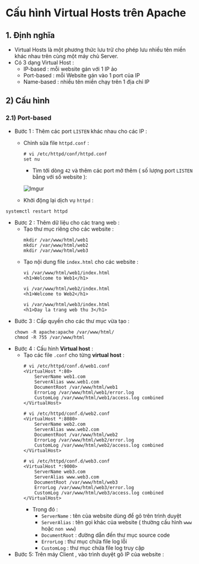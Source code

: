 # Cấu hình Virtual Hosts trên Apache
## 1. Định nghĩa
- Virtual Hosts là một phương thức lưu trữ cho phép lưu nhiều tên miền khác nhau trên cùng một máy chủ Server.
- Có 3 dạng Virtual Host :
  - IP-based : mỗi website gán với 1 IP ảo
  - Port-based : mỗi Website gán vào 1 port của IP
  - Name-based : nhiều tên miền chạy trên 1 địa chỉ IP
## 2) Cấu hình
### 2.1) Port-based
- Bước 1 : Thêm các port `LISTEN` khác nhau cho các IP :
    - Chỉnh sửa file `httpd.conf` :
        ```
        # vi /etc/httpd/conf/httpd.conf
        set nu
        ```
        - Tìm tới dòng `42` và thêm các port mở thêm ( số lượng port `LISTEN` bằng với số website ):
            
        ![Imgur](https://i.imgur.com/YVm5pFJ.png)

  - Khởi động lại dịch vụ `httpd` :
```
systemctl restart httpd
```
- Bươc 2 : Thêm dữ liệu cho các trang web :
    - Tạo thư mục riêng cho các website :
        ```
        mkdir /var/www/html/web1
        mkdir /var/www/html/web2
        mkdir /var/www/html/web3
        ```
    - Tạo nội dung file `index.html` cho các website :
        ```
        vi /var/www/html/web1/index.html
        <h1>Welcome to Web1</h1>
        ```
        ```
        vi /var/www/html/web2/index.html
        <h1>Welcome to Web2</h1>
        ```
        ```
        vi /var/www/html/web3/index.html
        <h1>Day la trang web thu 3</h1>
        ```
- Bước 3 : Cấp quyền cho các thư mục vừa tạo :
    ```
    chown -R apache:apache /var/www/html/
    chmod -R 755 /var/www/html
    ```
- Bước 4 : Cấu hình **Virtual host** :
    - Tạo các file `.conf` cho từng **virtual host** :
        ```
        # vi /etc/httpd/conf.d/web1.conf
        <VirtualHost *:80>
            ServerName web1.com
            ServerAlias www.web1.com
            DocumentRoot /var/www/html/web1
            ErrorLog /var/www/html/web1/error.log
            CustomLog /var/www/html/web1/access.log combined
        </VirtualHost>
        ```
        ```
        # vi /etc/httpd/conf.d/web2.conf
        <VirtualHost *:8080>
            ServerName web2.com
            ServerAlias www.web2.com
            DocumentRoot /var/www/html/web2
            ErrorLog /var/www/html/web2/error.log
            CustomLog /var/www/html/web2/access.log combined
        </VirtualHost>
        ```
        ```
        # vi /etc/httpd/conf.d/web3.conf
        <VirtualHost *:9000>
            ServerName web3.com
            ServerAlias www.web3.com
            DocumentRoot /var/www/html/web3
            ErrorLog /var/www/html/web3/error.log
            CustomLog /var/www/html/web3/access.log combined
        </VirtualHost>
        ```
        - Trong đó :
            - `ServerName` : tên của website dùng để gõ trên trình duyệt
            - `ServerAlias` : tên gọi khác của website ( thường cấu hình `www` hoặc `non www`)
            - `DocumentRoot` : đường dẫn đến thư mục source code
            - `ErrorLog` : thư mục chứa file log lỗi
            - `CustomLog` : thư mục chứa file log truy cập
- Bước 5: Trên máy Client , vào trình duyệt gõ IP của website :
    
